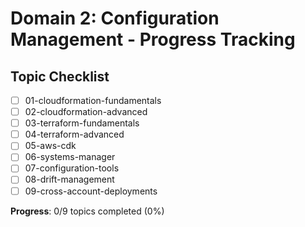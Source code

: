 # Domain 2: Configuration Management - Progress Tracking

## Topic Checklist
- [ ] 01-cloudformation-fundamentals
- [ ] 02-cloudformation-advanced
- [ ] 03-terraform-fundamentals
- [ ] 04-terraform-advanced
- [ ] 05-aws-cdk
- [ ] 06-systems-manager
- [ ] 07-configuration-tools
- [ ] 08-drift-management
- [ ] 09-cross-account-deployments

**Progress**: 0/9 topics completed (0%)
